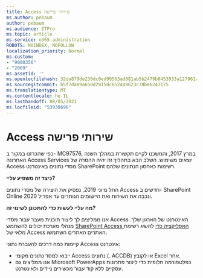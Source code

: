 ```yaml
---
title: Access שירותי פרישה
ms.author: pebaum
author: pebaum
ms.audience: ITPro
ms.topic: article
ms.service: o365-administration
ROBOTS: NOINDEX, NOFOLLOW
localization_priority: Normal
ms.custom:
- "9000356"
- "2009"
ms.assetid: ''
ms.openlocfilehash: 32da879de230dc0ed99563ad881ab5b2479b8453933a127961a26d619e108ab9
ms.sourcegitcommit: b5f7da89a650d2915dc652449623c78be6247175
ms.translationtype: MT
ms.contentlocale: he-IL
ms.lasthandoff: 08/05/2021
ms.locfileid: "53938696"
---
```

# <a name="access-services-retirement"></a>Access שירותי פרישה

כפי שהכרזנו במקור ב- MC97576, במרץ 2017, והמשכנו לקיים תקשורת במהלך השנה האחרונה Access Services יוצאים משימוש. השלב הבא בתהליך זה יהיה ההסרה של Access מסדי נתונים באינטרנט SharePoint רשימות כאחסון הנתונים שלהם.

**כיצד זה משפיע עליי?**

החל מיוני 2019, נפסיק את היצירה של מסדי נתונים Access חדשים ב- SharePoint Online ונכבה את השירות ואת היישומים הנותרים עד אפריל 2020.

**מה עליי לעשות כדי להתכונן לשינוי זה?**

אנו ממליצים לך ליצור תוכנית מעבר עבור מסדי Access האינטרנט של הארגון שלך. מנהלי מערכת יכולים להשתמש [SharePoint Access האפליקציה כדי](https://github.com/SharePoint/PnP-Tools/tree/master/Solutions/SharePoint.AccessApp.Scanner) להשיג רשימת מלאי של Access האתרים האתרים השתמשו.

קיימות כמה דרכים להעברת נתוני Access אינטרנט:

- ייבוא למסד נתונים מקומי Access נתונים (. ACCDB) או לקובץ Excel אחר.
- אנו ממליצים גם Microsoft PowerApps כפלטפורמה חלופית כדי ליצור פתרונות עסקיים ללא קוד עבור מכשירים ניידים ולאינטרנט.